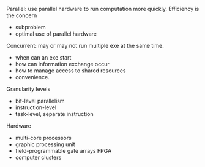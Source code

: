 Parallel: use parallel hardware to run computation more quickly. Efficiency is the concern
* subproblem
* optimal use of parallel hardware

Concurrent: may or may not run multiple exe at the same time. 
* when can an exe start
* how can information exchange occur
* how to manage access to shared resources
* convenience.

Granularity levels
* bit-level parallelism
* instruction-level
* task-level, separate instruction

Hardware
* multi-core processors
* graphic processing unit
* field-programmable gate arrays FPGA
* computer clusters